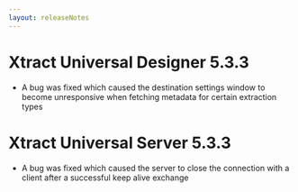 ```yaml
---
layout: releaseNotes
---
```


# Xtract Universal Designer 5.3.3
* A bug was fixed which caused the destination settings window to become unresponsive when fetching metadata for certain extraction types
# Xtract Universal Server 5.3.3
* A bug was fixed which caused the server to close the connection with a client after a successful keep alive exchange